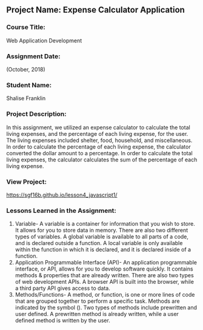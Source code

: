 ## Project Name:  Expense Calculator Application

### Course Title:
Web Application Development

### Assignment Date:  
(October, 2018)

### Student Name:  
Shalise Franklin

### Project Description:
In this assignment, we utilized an expense calculator to calculate the total living expenses, and the percentage of each living expense, for the user. The living expenses included shelter, food, household, and miscellaneous. In order to calculate the percentage of each living expense, the calculator converted the dollar amount to a percentage. In order to calculate the total living expenses, the calculator calculates the sum of the percentage of each living expense.

### View Project:
https://sgf16b.github.io/lesson4_javascript1/

### Lessons Learned in the Assignment:
1. Variable- A variable is a container for information that you wish to store. It allows for you to store data in memory. There are also two different types of variables. A global variable is available to all parts of a code, and is declared outside a function. A local variable is only available within the function in which it is declared, and it is declared inside of a function.
2. Application Programmable Interface (API)- An application programmable interface, or API, allows for you to develop software quickly. It contains methods & properties that are already written. There are also two types of web development APIs. A browser API is built into the browser, while a third party API gives access to data.
3. Methods/Functions- A method, or function, is one or more lines of code that are grouped together to perform a specific task. Methods are indicated by the symbol (). Two types of methods include prewritten and user defined. A prewritten method is already written, while a user defined method is written by the user.
